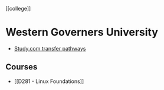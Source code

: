 [[college]]

# Western Governers University
- [Study.com transfer pathways](https://partners.wgu.edu/transfer-pathway-agreement?uniqueId=BSCS4424)

## Courses
- [[D281 - Linux Foundations]]